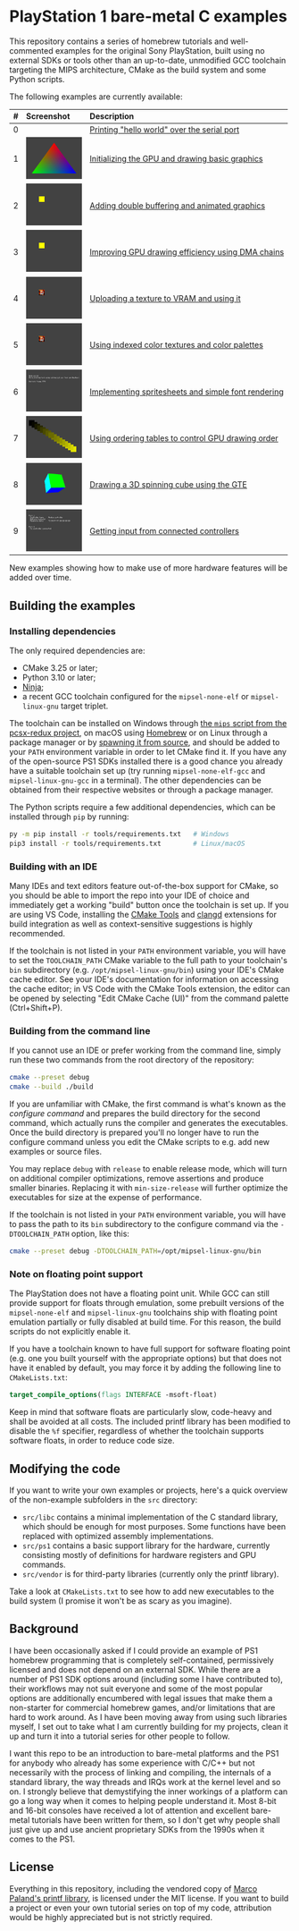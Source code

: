
# PlayStation 1 bare-metal C examples

This repository contains a series of homebrew tutorials and well-commented
examples for the original Sony PlayStation, built using no external SDKs or
tools other than an up-to-date, unmodified GCC toolchain targeting the MIPS
architecture, CMake as the build system and some Python scripts.

The following examples are currently available:

| #   | Screenshot                                                                    | Description                                                                       |
| --: | :---------------------------------------------------------------------------- | :-------------------------------------------------------------------------------- |
|   0 |                                                                               | [Printing "hello world" over the serial port](src/00_helloWorld/main.c)           |
|   1 | <img alt="Chapter 1" src="src/01_basicGraphics/screenshot.png" width="100" /> | [Initializing the GPU and drawing basic graphics](src/01_basicGraphics/main.c)    |
|   2 | <img alt="Chapter 2" src="src/02_doubleBuffer/screenshot.png" width="100" />  | [Adding double buffering and animated graphics](src/02_doubleBuffer/main.c)       |
|   3 | <img alt="Chapter 3" src="src/03_dmaChain/screenshot.png" width="100" />      | [Improving GPU drawing efficiency using DMA chains](src/03_dmaChain/main.c)       |
|   4 | <img alt="Chapter 4" src="src/04_textures/screenshot.png" width="100" />      | [Uploading a texture to VRAM and using it](src/04_textures/main.c)                |
|   5 | <img alt="Chapter 5" src="src/05_palettes/screenshot.png" width="100" />      | [Using indexed color textures and color palettes](src/05_palettes/main.c)         |
|   6 | <img alt="Chapter 6" src="src/06_fonts/screenshot.png" width="100" />         | [Implementing spritesheets and simple font rendering](src/06_fonts/main.c)        |
|   7 | <img alt="Chapter 7" src="src/07_orderingTable/screenshot.png" width="100" /> | [Using ordering tables to control GPU drawing order](src/07_orderingTable/main.c) |
|   8 | <img alt="Chapter 8" src="src/08_spinningCube/screenshot.png" width="100" />  | [Drawing a 3D spinning cube using the GTE](src/08_spinningCube/main.c)            |
|   9 | <img alt="Chapter 9" src="src/09_controllers/screenshot.png" width="100" />   | [Getting input from connected controllers](src/09_controllers/main.c)             |

New examples showing how to make use of more hardware features will be added
over time.

## Building the examples

### Installing dependencies

The only required dependencies are:

- CMake 3.25 or later;
- Python 3.10 or later;
- [Ninja](https://ninja-build.org/);
- a recent GCC toolchain configured for the `mipsel-none-elf` or
  `mipsel-linux-gnu` target triplet.

The toolchain can be installed on Windows through
[the `mips` script from the pcsx-redux project](https://github.com/grumpycoders/pcsx-redux/tree/main/src/mips/psyqo/GETTING_STARTED.md#windows),
on macOS using
[Homebrew](https://github.com/grumpycoders/pcsx-redux/tree/main/src/mips/psyqo/GETTING_STARTED.md#macos)
or on Linux through a package manager or by
[spawning it from source](https://github.com/grumpycoders/pcsx-redux/blob/main/tools/linux-mips/spawn-compiler.sh),
and should be added to your `PATH` environment variable in order to let CMake
find it. If you have any of the open-source PS1 SDKs installed there is a good
chance you already have a suitable toolchain set up (try running
`mipsel-none-elf-gcc` and `mipsel-linux-gnu-gcc` in a terminal). The other
dependencies can be obtained from their respective websites or through a package
manager.

The Python scripts require a few additional dependencies, which can be installed
through `pip` by running:

```bash
py -m pip install -r tools/requirements.txt   # Windows
pip3 install -r tools/requirements.txt        # Linux/macOS
```

### Building with an IDE

Many IDEs and text editors feature out-of-the-box support for CMake, so you
should be able to import the repo into your IDE of choice and immediately get a
working "build" button once the toolchain is set up. If you are using VS Code,
installing the
[CMake Tools](https://marketplace.visualstudio.com/items?itemName=ms-vscode.cmake-tools)
and [clangd](https://clangd.llvm.org) extensions for build integration as well
as context-sensitive suggestions is highly recommended.

If the toolchain is not listed in your `PATH` environment variable, you will
have to set the `TOOLCHAIN_PATH` CMake variable to the full path to your
toolchain's `bin` subdirectory (e.g. `/opt/mipsel-linux-gnu/bin`) using your
IDE's CMake cache editor. See your IDE's documentation for information on
accessing the cache editor; in VS Code with the CMake Tools extension, the
editor can be opened by selecting "Edit CMake Cache (UI)" from the command
palette (Ctrl+Shift+P).

### Building from the command line

If you cannot use an IDE or prefer working from the command line, simply run
these two commands from the root directory of the repository:

```bash
cmake --preset debug
cmake --build ./build
```

If you are unfamiliar with CMake, the first command is what's known as the
*configure command* and prepares the build directory for the second command,
which actually runs the compiler and generates the executables. Once the build
directory is prepared you'll no longer have to run the configure command unless
you edit the CMake scripts to e.g. add new examples or source files.

You may replace `debug` with `release` to enable release mode, which will turn
on additional compiler optimizations, remove assertions and produce smaller
binaries. Replacing it with `min-size-release` will further optimize the
executables for size at the expense of performance.

If the toolchain is not listed in your `PATH` environment variable, you will
have to pass the path to its `bin` subdirectory to the configure command via the
`-DTOOLCHAIN_PATH` option, like this:

```bash
cmake --preset debug -DTOOLCHAIN_PATH=/opt/mipsel-linux-gnu/bin
```

### Note on floating point support

The PlayStation does not have a floating point unit. While GCC can still provide
support for floats through emulation, some prebuilt versions of the
`mipsel-none-elf` and `mipsel-linux-gnu` toolchains ship with floating point
emulation partially or fully disabled at build time. For this reason, the build
scripts do not explicitly enable it.

If you have a toolchain known to have full support for software floating point
(e.g. one you built yourself with the appropriate options) but that does not
have it enabled by default, you may force it by adding the following line to
`CMakeLists.txt`:

```cmake
target_compile_options(flags INTERFACE -msoft-float)
```

Keep in mind that software floats are particularly slow, code-heavy and shall be
avoided at all costs. The included printf library has been modified to disable
the `%f` specifier, regardless of whether the toolchain supports software
floats, in order to reduce code size.

## Modifying the code

If you want to write your own examples or projects, here's a quick overview of
the non-example subfolders in the `src` directory:

- `src/libc` contains a minimal implementation of the C standard library, which
  should be enough for most purposes. Some functions have been replaced with
  optimized assembly implementations.
- `src/ps1` contains a basic support library for the hardware, currently
  consisting mostly of definitions for hardware registers and GPU commands.
- `src/vendor` is for third-party libraries (currently only the printf library).

Take a look at `CMakeLists.txt` to see how to add new executables to the build
system (I promise it won't be as scary as you imagine).

## Background

I have been occasionally asked if I could provide an example of PS1 homebrew
programming that is completely self-contained, permissively licensed and does
not depend on an external SDK. While there are a number of PS1 SDK options
around (including some I have contributed to), their workflows may not suit
everyone and some of the most popular options are additionally encumbered with
legal issues that make them a non-starter for commercial homebrew games, and/or
limitations that are hard to work around. As I have been moving away from using
such libraries myself, I set out to take what I am currently building for my
projects, clean it up and turn it into a tutorial series for other people to
follow.

I want this repo to be an introduction to bare-metal platforms and the PS1 for
anybody who already has some experience with C/C++ but not necessarily with the
process of linking and compiling, the internals of a standard library, the way
threads and IRQs work at the kernel level and so on. I strongly believe that
demystifying the inner workings of a platform can go a long way when it comes to
helping people understand it. Most 8-bit and 16-bit consoles have received a lot
of attention and excellent bare-metal tutorials have been written for them, so I
don't get why people shall just give up and use ancient proprietary SDKs from
the 1990s when it comes to the PS1.

## License

Everything in this repository, including the vendored copy of
[Marco Paland's printf library](https://github.com/mpaland/printf), is licensed
under the MIT license. If you want to build a project or even your own tutorial
series on top of my code, attribution would be highly appreciated but is not
strictly required.
